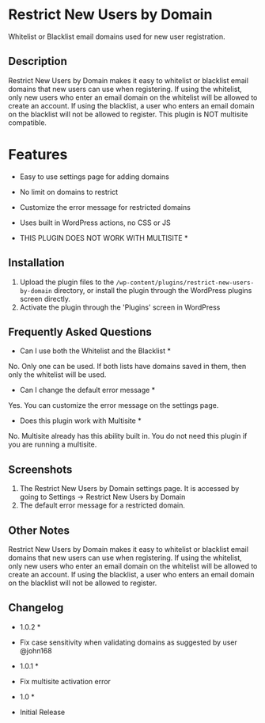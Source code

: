 # Restrict New Users by Domain 


Whitelist or Blacklist email domains used for new user registration.

## Description 

Restrict New Users by Domain makes it easy to whitelist or blacklist email domains that new users can use when registering. If using the whitelist, only new users who enter an email domain on the whitelist will be allowed to create an account. If using the blacklist, a user who enters an email domain on the blacklist will not be allowed to register. This plugin is NOT multisite compatible.


# Features

* Easy to use settings page for adding domains
* No limit on domains to restrict
* Customize the error message for restricted domains
* Uses built in WordPress actions, no CSS or JS

* THIS PLUGIN DOES NOT WORK WITH MULTISITE *


## Installation 

1. Upload the plugin files to the `/wp-content/plugins/restrict-new-users-by-domain` directory, or install the plugin through the WordPress plugins screen directly.
2. Activate the plugin through the 'Plugins' screen in WordPress


## Frequently Asked Questions 

* Can I use both the Whitelist and the Blacklist *

No. Only one can be used. If both lists have domains saved in them, then only the whitelist will be used.

* Can I change the default error message *

Yes. You can customize the error message on the settings page.

* Does this plugin work with Multisite *

No. Multisite already has this ability built in. You do not need this plugin if you are running a multisite.


## Screenshots 

1. The Restrict New Users by Domain settings page. It is accessed by going to Settings -> Restrict New Users by Domain
2. The default error message for a restricted domain.


## Other Notes 

Restrict New Users by Domain makes it easy to whitelist or blacklist email domains that new users can use when registering. If using the whitelist, only new users who enter an email domain on the whitelist will be allowed to create an account. If using the blacklist, a user who enters an email domain on the blacklist will not be allowed to register.


## Changelog 

* 1.0.2 *
* Fix case sensitivity when validating domains as suggested by user @john168

* 1.0.1 *
* Fix multisite activation error

* 1.0 *
* Initial Release

